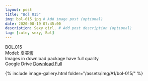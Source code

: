 ```yaml
---
layout: post
title: "Bol 015"
img: bol-015.jpg # Add image post (optional)
date: 2020-08-19 07:45:00
description: Sexy girl. # Add post description (optional)
tag: [cute, sexy, Bol]
---
```

BOL.015  
Model: 夏美酱                                                                        
Images in download package have full quality                    
Google Drive [Download Full](http://gestyy.com/ewM6Mc)

{% include image-gallery.html folder="/assets/img/A1/bol-015/" %}
